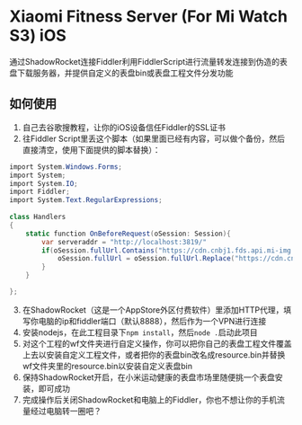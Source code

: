 # Xiaomi Fitness Server (For Mi Watch S3) iOS

通过ShadowRocket连接Fiddler利用FiddlerScript进行流量转发连接到伪造的表盘下载服务器，并提供自定义的表盘bin或表盘工程文件分发功能

## 如何使用
1. 自己去谷歌搜教程，让你的iOS设备信任Fiddler的SSL证书
2. 往Fiddler Script里丢这个脚本（如果里面已经有内容，可以做个备份，然后直接清空，使用下面提供的脚本替换）：
```csharp
import System.Windows.Forms;
import System;
import System.IO;
import Fiddler;
import System.Text.RegularExpressions;
        
class Handlers
{
    static function OnBeforeRequest(oSession: Session){
        var serveraddr = "http://localhost:3819/"
        if(oSession.fullUrl.Contains("https://cdn.cnbj1.fds.api.mi-img.com/hlth-operate/watch_face/") && oSession.fullUrl.Contains(".zip")){
            oSession.fullUrl = oSession.fullUrl.Replace("https://cdn.cnbj1.fds.api.mi-img.com/hlth-operate/watch_face/", serveraddr)
        }
    }

};
```
3. 在ShadowRocket（这是一个AppStore外区付费软件）里添加HTTP代理，填写你电脑的ip和fiddler端口（默认8888），然后作为一个VPN进行连接
4. 安装nodejs，在此工程目录下`npm install`，然后`node .`启动此项目
5. 对这个工程的wf文件夹进行自定义操作，你可以把你自己的表盘工程文件覆盖上去以安装自定义工程文件，或者把你的表盘bin改名成resource.bin并替换wf文件夹里的resource.bin以安装自定义表盘bin
6. 保持ShadowRocket开启，在小米运动健康的表盘市场里随便挑一个表盘安装，即可成功
7. 完成操作后关闭ShadowRocket和电脑上的Fiddler，你也不想让你的手机流量经过电脑转一圈吧？
